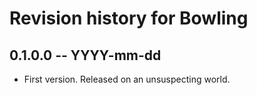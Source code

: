 # Revision history for Bowling

## 0.1.0.0 -- YYYY-mm-dd


* First version. Released on an unsuspecting world.
